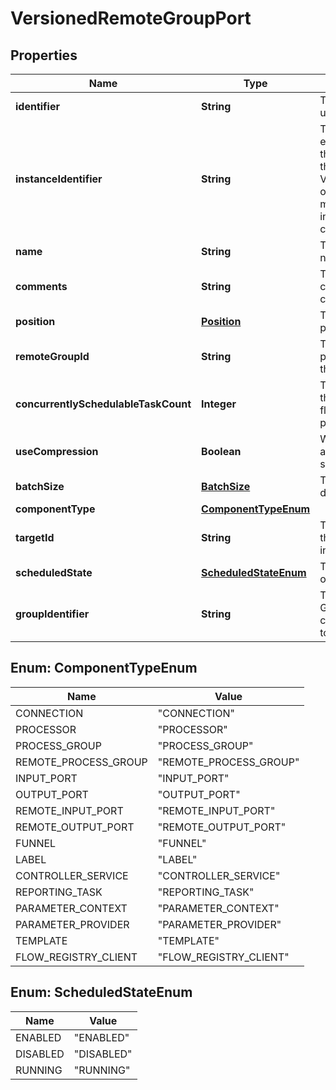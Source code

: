 
# VersionedRemoteGroupPort

## Properties
Name | Type | Description | Notes
------------ | ------------- | ------------- | -------------
**identifier** | **String** | The component&#39;s unique identifier |  [optional]
**instanceIdentifier** | **String** | The instance ID of an existing component that is described by this VersionedComponent, or null if this is not mapped to an instantiated component |  [optional]
**name** | **String** | The component&#39;s name |  [optional]
**comments** | **String** | The user-supplied comments for the component |  [optional]
**position** | [**Position**](Position.md) | The component&#39;s position on the graph |  [optional]
**remoteGroupId** | **String** | The id of the remote process group that the port resides in. |  [optional]
**concurrentlySchedulableTaskCount** | **Integer** | The number of task that may transmit flowfiles to the target port concurrently. |  [optional]
**useCompression** | **Boolean** | Whether the flowfiles are compressed when sent to the target port. |  [optional]
**batchSize** | [**BatchSize**](BatchSize.md) | The batch settings for data transmission. |  [optional]
**componentType** | [**ComponentTypeEnum**](#ComponentTypeEnum) |  |  [optional]
**targetId** | **String** | The ID of the port on the target NiFi instance |  [optional]
**scheduledState** | [**ScheduledStateEnum**](#ScheduledStateEnum) | The scheduled state of the component |  [optional]
**groupIdentifier** | **String** | The ID of the Process Group that this component belongs to |  [optional]


<a name="ComponentTypeEnum"></a>
## Enum: ComponentTypeEnum
Name | Value
---- | -----
CONNECTION | &quot;CONNECTION&quot;
PROCESSOR | &quot;PROCESSOR&quot;
PROCESS_GROUP | &quot;PROCESS_GROUP&quot;
REMOTE_PROCESS_GROUP | &quot;REMOTE_PROCESS_GROUP&quot;
INPUT_PORT | &quot;INPUT_PORT&quot;
OUTPUT_PORT | &quot;OUTPUT_PORT&quot;
REMOTE_INPUT_PORT | &quot;REMOTE_INPUT_PORT&quot;
REMOTE_OUTPUT_PORT | &quot;REMOTE_OUTPUT_PORT&quot;
FUNNEL | &quot;FUNNEL&quot;
LABEL | &quot;LABEL&quot;
CONTROLLER_SERVICE | &quot;CONTROLLER_SERVICE&quot;
REPORTING_TASK | &quot;REPORTING_TASK&quot;
PARAMETER_CONTEXT | &quot;PARAMETER_CONTEXT&quot;
PARAMETER_PROVIDER | &quot;PARAMETER_PROVIDER&quot;
TEMPLATE | &quot;TEMPLATE&quot;
FLOW_REGISTRY_CLIENT | &quot;FLOW_REGISTRY_CLIENT&quot;


<a name="ScheduledStateEnum"></a>
## Enum: ScheduledStateEnum
Name | Value
---- | -----
ENABLED | &quot;ENABLED&quot;
DISABLED | &quot;DISABLED&quot;
RUNNING | &quot;RUNNING&quot;



